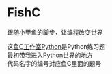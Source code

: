 # FishC
跟随小甲鱼的脚步，让编程改变世界

这[鱼C工作室Python](http://bbs.fishc.org/forum.php?mod=forumdisplay&fid=243&filter=typeid&typeid=398)是Python练习题  
最初带我进入Python世界的地方  
代码名字的编号对应鱼C里面的题号  

